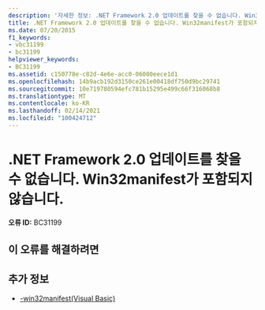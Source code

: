 ```yaml
---
description: '자세한 정보: .NET Framework 2.0 업데이트를 찾을 수 없습니다. Win32manifest가 포함되지 않습니다.'
title: .NET Framework 2.0 업데이트를 찾을 수 없습니다. Win32manifest가 포함되지 않습니다.
ms.date: 07/20/2015
f1_keywords:
- vbc31199
- bc31199
helpviewer_keywords:
- BC31199
ms.assetid: c150778e-c82d-4e6e-acc0-06080eece1d1
ms.openlocfilehash: 14b9acb192d3150ce261e00418df750d9bc29741
ms.sourcegitcommit: 10e719780594efc781b15295e499c66f316068b8
ms.translationtype: MT
ms.contentlocale: ko-KR
ms.lasthandoff: 02/14/2021
ms.locfileid: "100424712"
---
```

# <a name="net-framework-20-update-not-found-the-win32manifest-will-not-be-embedded"></a>.NET Framework 2.0 업데이트를 찾을 수 없습니다. Win32manifest가 포함되지 않습니다.

**오류 ID:** BC31199

## <a name="to-correct-this-error"></a>이 오류를 해결하려면

## <a name="see-also"></a>추가 정보

- [-win32manifest(Visual Basic)](../reference/command-line-compiler/win32manifest.md)

